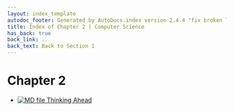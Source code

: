```yaml
---
layout: index_template
autodoc_footer: Generated by AutoDocs.index version 2.4.4 "fix broken link for 'C' filetype" ⓒ Starwort, 2020
title: Index of Chapter 2 | Computer Science
has_back: true
back_link: ..
back_text: Back to Section 1
---
```


# **Chapter 2**

- [![MD file](https://img.icons8.com/windows/512/03dac6/regular-document.png) Thinking Ahead](./thinking_ahead.html)

